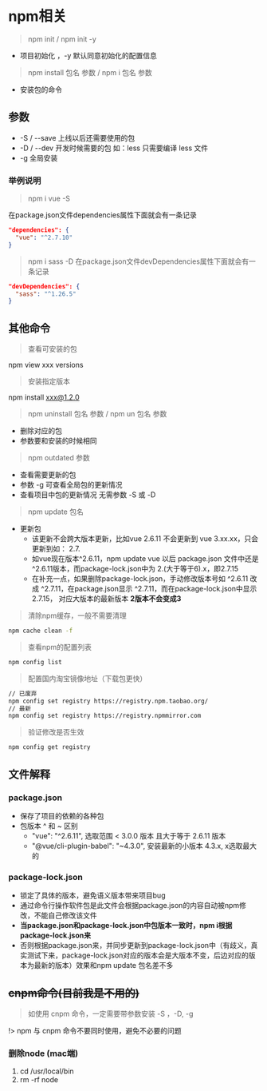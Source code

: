 # npm相关

> npm init / npm init -y

- 项目初始化 ，-y 默认同意初始化的配置信息

> npm install 包名 参数 / npm i 包名 参数
- 安装包的命令

## 参数

- -S / --save 上线以后还需要使用的包
- -D / --dev 开发时候需要的包 如：less 只需要编译 less 文件
- -g 全局安装

### 举例说明
> npm i vue -S

在package.json文件dependencies属性下面就会有一条记录
```json
"dependencies": {
  "vue": "^2.7.10"
}
```

> npm i sass -D
在package.json文件devDependencies属性下面就会有一条记录
```json
"devDependencies": {
  "sass": "^1.26.5"
}
```

## 其他命令

> 查看可安装的包

npm view xxx versions

> 安装指定版本

npm install xxx@1.2.0

> npm uninstall 包名 参数 / npm un 包名 参数

- 删除对应的包
- 参数要和安装的时候相同

> npm outdated 参数
- 查看需要更新的包
- 参数 -g 可查看全局包的更新情况
- 查看项目中包的更新情况 无需参数 -S 或 -D

> npm update 包名
- 更新包
  - 该更新不会跨大版本更新，比如vue 2.6.11 不会更新到 vue 3.xx.xx，只会更新到如： 2.7.
  - 如vue现在版本^2.6.11，npm update vue 以后 package.json 文件中还是^2.6.11版本，而package-lock.json中为 2.(大于等于6).x，即2.7.15
  - 在补充一点，如果删除package-lock.json，手动修改版本号如 ^2.6.11 改成 ^2.7.11，在package.json显示 ^2.7.11，而在package-lock.json中显示 2.7.15， 对应大版本的最新版本 **2版本不会变成3**

> 清除npm缓存，一般不需要清理
```bash
npm cache clean -f
```
> 查看npm的配置列表
```bash
npm config list
```
> 配置国内淘宝镜像地址（下载包更快）
```bash
// 已废弃
npm config set registry https://registry.npm.taobao.org/
// 最新
npm config set registry https://registry.npmmirror.com
```
> 验证修改是否生效
```bash
npm config get registry
```

## 文件解释

### package.json
- 保存了项目的依赖的各种包
- 包版本 \^ 和 \~ 区别
  - "vue": "^2.6.11", 选取范围 < 3.0.0 版本 且大于等于 2.6.11 版本
  - "@vue/cli-plugin-babel": "~4.3.0", 安装最新的小版本 4.3.x, x选取最大的

### package-lock.json
- 锁定了具体的版本，避免语义版本带来项目bug
- 通过命令行操作软件包是此文件会根据package.json的内容自动被npm修改，不能自己修改该文件
- **当package.json和package-lock.json中包版本一致时，npm i根据package-lock.json来**
- 否则根据package.json来，并同步更新到package-lock.json中（有歧义，真实测试下来，package-lock.json对应的版本会是大版本不变，后边对应的版本为最新的版本）效果和npm update 包名差不多

## ~~cnpm命令(目前我是不用的)~~

> 如使用 cnpm 命令，一定需要带参数安装 -S ，-D, -g

!> npm 与 cnpm 命令不要同时使用，避免不必要的问题


### 删除node (mac端)
1. cd /usr/local/bin
2. rm -rf node